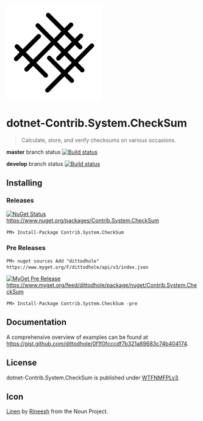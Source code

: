 ![](assets/noun_1117655_cc.png)

# dotnet-Contrib.System.CheckSum
> Calculate, store, and verify checksums on various occasions.

**master** branch status
[![Build status](https://ci.appveyor.com/api/projects/status/7p7i4x0v0tk3a5ws)](https://ci.appveyor.com/project/dittodhole/dotnet-contrib-system-checksum)

**develop** branch status
[![Build status](https://ci.appveyor.com/api/projects/status/7p7i4x0v0tk3a5ws/branch/develop)](https://ci.appveyor.com/project/dittodhole/dotnet-contrib-system-checksum/branch/develop)

## Installing

### Releases

[![NuGet Status](https://img.shields.io/nuget/v/Contrib.System.CheckSum.svg)](https://www.nuget.org/packages/Contrib.System.CheckSum)
https://www.nuget.org/packages/Contrib.System.CheckSum

    PM> Install-Package Contrib.System.CheckSum

### Pre Releases

    PM> nuget sources Add "dittodhole" https://www.myget.org/F/dittodhole/api/v3/index.json

[![MyGet Pre Release](https://img.shields.io/myget/dittodhole/vpre/Contrib.System.CheckSum.svg)](https://www.myget.org/feed/dittodhole/package/nuget/Contrib.System.CheckSum)
https://www.myget.org/feed/dittodhole/package/nuget/Contrib.System.CheckSum

    PM> Install-Package Contrib.System.CheckSum -pre

## Documentation

A comprehensive overview of examples can be found at https://gist.github.com/dittodhole/0f1f0fcccdf7b321a89683c74b404174.

## License

dotnet-Contrib.System.CheckSum is published under [WTFNMFPLv3](https://github.com/dittodhole/WTFNMFPLv3).

## Icon

[Linen](https://thenounproject.com/term/linen/1117655/) by [Rineesh](https://thenounproject.com/rineesh) from the Noun Project.

